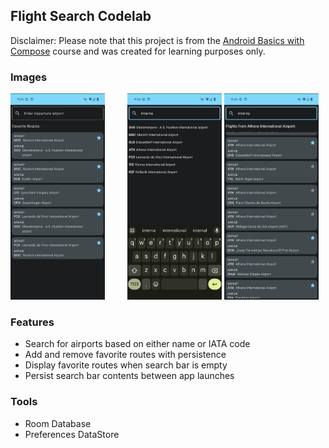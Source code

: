 ## Flight Search Codelab

Disclaimer: Please note that this project is from the [Android Basics with Compose](https://developer.android.com/courses/pathways/android-basics-compose-unit-6-pathway-3) course and was created for learning purposes only.

### Images
<img src="sampleImages/Favorites.png" alt="Default Screen showing the list of favorite flights." width="30%"/> &nbsp; &nbsp; &nbsp; &nbsp; <img src="sampleImages/Search.png" alt="Search Screen showing airport results for 'interna'." width="30%"/>
<img src="sampleImages/FlightsList.png" alt="Flights Screen showing a list of flights from Athens International Airport." width="30%"/>

### Features
* Search for airports based on either name or IATA code
* Add and remove favorite routes with persistence
* Display favorite routes when search bar is empty
* Persist search bar contents between app launches

### Tools
* Room Database
* Preferences DataStore
